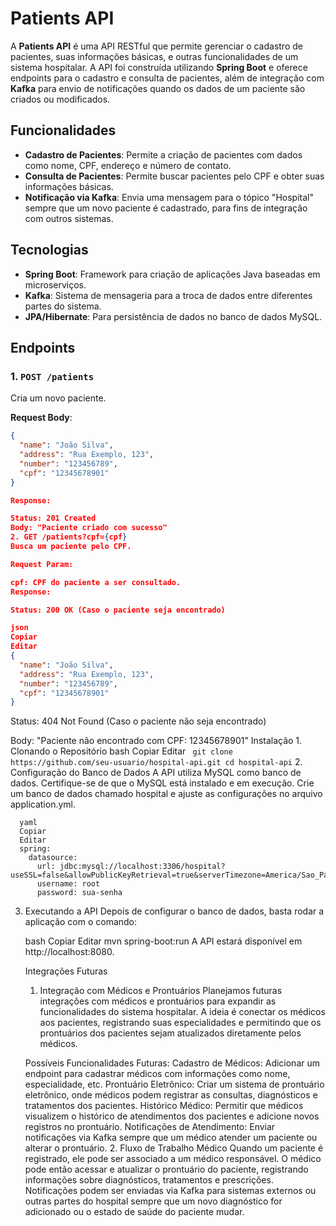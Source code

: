 # Patients API

A **Patients API** é uma API RESTful que permite gerenciar o cadastro de pacientes, suas informações básicas, e outras funcionalidades de um sistema hospitalar. A API foi construída utilizando **Spring Boot** e oferece endpoints para o cadastro e consulta de pacientes, além de integração com **Kafka** para envio de notificações quando os dados de um paciente são criados ou modificados.

## Funcionalidades

- **Cadastro de Pacientes**: Permite a criação de pacientes com dados como nome, CPF, endereço e número de contato.
- **Consulta de Pacientes**: Permite buscar pacientes pelo CPF e obter suas informações básicas.
- **Notificação via Kafka**: Envia uma mensagem para o tópico "Hospital" sempre que um novo paciente é cadastrado, para fins de integração com outros sistemas.

## Tecnologias

- **Spring Boot**: Framework para criação de aplicações Java baseadas em microserviços.
- **Kafka**: Sistema de mensageria para a troca de dados entre diferentes partes do sistema.
- **JPA/Hibernate**: Para persistência de dados no banco de dados MySQL.

## Endpoints

### 1. `POST /patients`
Cria um novo paciente.

**Request Body**:
```json 
{
  "name": "João Silva",
  "address": "Rua Exemplo, 123",
  "number": "123456789",
  "cpf": "12345678901"
}

Response:

Status: 201 Created
Body: "Paciente criado com sucesso"
2. GET /patients?cpf={cpf}
Busca um paciente pelo CPF.

Request Param:

cpf: CPF do paciente a ser consultado.
Response:

Status: 200 OK (Caso o paciente seja encontrado)

json
Copiar
Editar
{
  "name": "João Silva",
  "address": "Rua Exemplo, 123",
  "number": "123456789",
  "cpf": "12345678901"
}
```
Status: 404 Not Found (Caso o paciente não seja encontrado)

Body: "Paciente não encontrado com CPF: 12345678901"
      Instalação
      1. Clonando o Repositório
      bash
      Copiar
      Editar
    ```  git clone https://github.com/seu-usuario/hospital-api.git
      cd hospital-api
      ```
      2. Configuração do Banco de Dados
      A API utiliza MySQL como banco de dados. Certifique-se de que o MySQL está instalado e em execução. Crie um banco de dados chamado hospital e ajuste as configurações no arquivo application.yml.

      
      yaml
      Copiar
      Editar
      spring:
        datasource:
          url: jdbc:mysql://localhost:3306/hospital?useSSL=false&allowPublicKeyRetrieval=true&serverTimezone=America/Sao_Paulo
          username: root
          password: sua-senha

          
 3. Executando a API
      Depois de configurar o banco de dados, basta rodar a aplicação com o comando:
      
      bash
      Copiar
      Editar
      mvn spring-boot:run
      A API estará disponível em http://localhost:8080.
      
      Integrações Futuras
      1. Integração com Médicos e Prontuários
      Planejamos futuras integrações com médicos e prontuários para expandir as funcionalidades do sistema hospitalar. A ideia é conectar os médicos aos pacientes, registrando suas especialidades e permitindo que os prontuários dos pacientes sejam atualizados diretamente pelos médicos.
      
      Possíveis Funcionalidades Futuras:
      Cadastro de Médicos: Adicionar um endpoint para cadastrar médicos com informações como nome, especialidade, etc.
      Prontuário Eletrônico: Criar um sistema de prontuário eletrônico, onde médicos podem registrar as consultas, diagnósticos e tratamentos dos pacientes.
      Histórico Médico: Permitir que médicos visualizem o histórico de atendimentos dos pacientes e adicione novos registros no prontuário.
      Notificações de Atendimento: Enviar notificações via Kafka sempre que um médico atender um paciente ou alterar o prontuário.
      2. Fluxo de Trabalho Médico
      Quando um paciente é registrado, ele pode ser associado a um médico responsável.
      O médico pode então acessar e atualizar o prontuário do paciente, registrando informações sobre diagnósticos, tratamentos e prescrições.
      Notificações podem ser enviadas via Kafka para sistemas externos ou outras partes do hospital sempre que um novo diagnóstico for adicionado ou o estado de saúde do paciente mudar.
